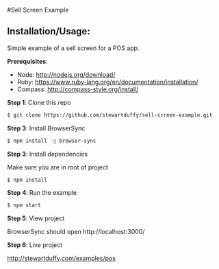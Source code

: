 #Sell Screen Example

## Installation/Usage:
Simple example of a sell screen for a POS app.

**Prerequisites**: 
- Node: http://nodejs.org/download/
- Ruby: https://www.ruby-lang.org/en/documentation/installation/
- Compass: http://compass-style.org/install/

**Step 1**: Clone this repo
```bash
$ git clone https://github.com/stewartduffy/sell-screen-example.git
```

**Step 3**: Install BrowserSync

```bash
$ npm install -g browser-sync
```

**Step 3**: Install dependencies

Make sure you are in root of project

```bash
$ npm install
```

**Step 4**: Run the example
```bash
$ npm start
```

**Step 5**: View project

BrowserSync should open http://localhost:3000/

**Step 6**: Live project

http://stewartduffy.com/examples/pos
